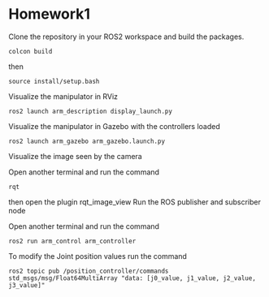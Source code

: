 # Homework1

Clone the repository in your ROS2 workspace and build the packages.
```
colcon build
```
then

```
source install/setup.bash
```
Visualize the manipulator in RViz
```
ros2 launch arm_description display_launch.py
```
Visualize the manipulator in Gazebo with the controllers loaded
```
ros2 launch arm_gazebo arm_gazebo.launch.py
```
Visualize the image seen by the camera

Open another terminal and run the command
```
rqt
```
then open the plugin rqt_image_view
Run the ROS publisher and subscriber node

Open another terminal and run the command
```
ros2 run arm_control arm_controller
```
To modify the Joint position values run the command
```
ros2 topic pub /position_controller/commands std_msgs/msg/Float64MultiArray "data: [j0_value, j1_value, j2_value, j3_value]"
```
